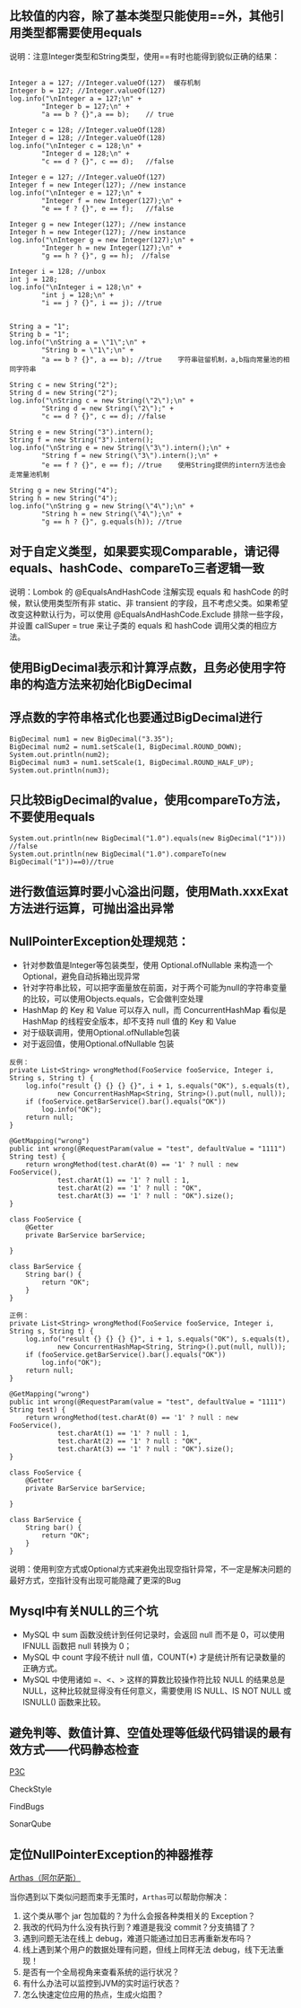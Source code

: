 ## 比较值的内容，除了基本类型只能使用==外，其他引用类型都需要使用equals

说明：注意Integer类型和String类型，使用==有时也能得到貌似正确的结果：

```

Integer a = 127; //Integer.valueOf(127)  缓存机制
Integer b = 127; //Integer.valueOf(127)
log.info("\nInteger a = 127;\n" +
        "Integer b = 127;\n" +
        "a == b ? {}",a == b);    // true   

Integer c = 128; //Integer.valueOf(128)
Integer d = 128; //Integer.valueOf(128)
log.info("\nInteger c = 128;\n" +
        "Integer d = 128;\n" +
        "c == d ? {}", c == d);   //false

Integer e = 127; //Integer.valueOf(127)
Integer f = new Integer(127); //new instance
log.info("\nInteger e = 127;\n" +
        "Integer f = new Integer(127);\n" +
        "e == f ? {}", e == f);   //false

Integer g = new Integer(127); //new instance
Integer h = new Integer(127); //new instance
log.info("\nInteger g = new Integer(127);\n" +
        "Integer h = new Integer(127);\n" +
        "g == h ? {}", g == h);  //false

Integer i = 128; //unbox
int j = 128;
log.info("\nInteger i = 128;\n" +
        "int j = 128;\n" +
        "i == j ? {}", i == j); //true
```

```

String a = "1";
String b = "1";
log.info("\nString a = \"1\";\n" +
        "String b = \"1\";\n" +
        "a == b ? {}", a == b); //true    字符串驻留机制，a,b指向常量池的相同字符串

String c = new String("2");
String d = new String("2");
log.info("\nString c = new String(\"2\");\n" +
        "String d = new String(\"2\");" +
        "c == d ? {}", c == d); //false

String e = new String("3").intern();
String f = new String("3").intern();
log.info("\nString e = new String(\"3\").intern();\n" +
        "String f = new String(\"3\").intern();\n" +
        "e == f ? {}", e == f); //true    使用String提供的intern方法也会走常量池机制

String g = new String("4");
String h = new String("4");
log.info("\nString g = new String(\"4\");\n" +
        "String h = new String(\"4\");\n" +
        "g == h ? {}", g.equals(h)); //true
```



## 对于自定义类型，如果要实现Comparable，请记得equals、hashCode、compareTo三者逻辑一致

说明：Lombok 的 @EqualsAndHashCode 注解实现 equals 和 hashCode 的时候，默认使用类型所有非 static、非 transient 的字段，且不考虑父类。如果希望改变这种默认行为，可以使用 @EqualsAndHashCode.Exclude 排除一些字段，并设置 callSuper = true 来让子类的 equals 和 hashCode 调用父类的相应方法。



## 使用BigDecimal表示和计算浮点数，且务必使用字符串的构造方法来初始化BigDecimal



## 浮点数的字符串格式化也要通过BigDecimal进行

```
BigDecimal num1 = new BigDecimal("3.35");
BigDecimal num2 = num1.setScale(1, BigDecimal.ROUND_DOWN);
System.out.println(num2);
BigDecimal num3 = num1.setScale(1, BigDecimal.ROUND_HALF_UP);
System.out.println(num3);
```



## 只比较BigDecimal的value，使用compareTo方法，不要使用equals

```
System.out.println(new BigDecimal("1.0").equals(new BigDecimal("1"))) //false
System.out.println(new BigDecimal("1.0").compareTo(new BigDecimal("1"))==0)//true
```



## 进行数值运算时要小心溢出问题，使用Math.xxxExat方法进行运算，可抛出溢出异常



## NullPointerException处理规范：

- 针对参数值是Integer等包装类型，使用 Optional.ofNullable 来构造一个 Optional，避免自动拆箱出现异常
- 针对字符串比较，可以把字面量放在前面，对于两个可能为null的字符串变量的比较，可以使用Objects.equals，它会做判空处理
- HashMap 的 Key 和 Value 可以存入 null，而 ConcurrentHashMap 看似是 HashMap 的线程安全版本，却不支持 null 值的 Key 和 Value
- 对于级联调用，使用Optional.ofNullable包装
- 对于返回值，使用Optional.ofNullable 包装

```
反例：
private List<String> wrongMethod(FooService fooService, Integer i, String s, String t) {
    log.info("result {} {} {} {}", i + 1, s.equals("OK"), s.equals(t),
            new ConcurrentHashMap<String, String>().put(null, null));
    if (fooService.getBarService().bar().equals("OK"))
        log.info("OK");
    return null;
}

@GetMapping("wrong")
public int wrong(@RequestParam(value = "test", defaultValue = "1111") String test) {
    return wrongMethod(test.charAt(0) == '1' ? null : new FooService(),
            test.charAt(1) == '1' ? null : 1,
            test.charAt(2) == '1' ? null : "OK",
            test.charAt(3) == '1' ? null : "OK").size();
}

class FooService {
    @Getter
    private BarService barService;

}

class BarService {
    String bar() {
        return "OK";
    }
}
```

```
正例：
private List<String> wrongMethod(FooService fooService, Integer i, String s, String t) {
    log.info("result {} {} {} {}", i + 1, s.equals("OK"), s.equals(t),
            new ConcurrentHashMap<String, String>().put(null, null));
    if (fooService.getBarService().bar().equals("OK"))
        log.info("OK");
    return null;
}

@GetMapping("wrong")
public int wrong(@RequestParam(value = "test", defaultValue = "1111") String test) {
    return wrongMethod(test.charAt(0) == '1' ? null : new FooService(),
            test.charAt(1) == '1' ? null : 1,
            test.charAt(2) == '1' ? null : "OK",
            test.charAt(3) == '1' ? null : "OK").size();
}

class FooService {
    @Getter
    private BarService barService;

}

class BarService {
    String bar() {
        return "OK";
    }
}
```

说明：使用判空方式或Optional方式来避免出现空指针异常，不一定是解决问题的最好方式，空指针没有出现可能隐藏了更深的Bug



## Mysql中有关NULL的三个坑

- MySQL 中 sum 函数没统计到任何记录时，会返回 null 而不是 0，可以使用 IFNULL 函数把 null 转换为 0；
- MySQL 中 count 字段不统计 null 值，COUNT(*) 才是统计所有记录数量的正确方式。
- MySQL 中使用诸如 =、<、> 这样的算数比较操作符比较 NULL 的结果总是 NULL，这种比较就显得没有任何意义，需要使用 IS NULL、IS NOT NULL 或 ISNULL() 函数来比较。



## 避免判等、数值计算、空值处理等低级代码错误的最有效方式——代码静态检查

[P3C](https://github.com/alibaba/p3c)

CheckStyle

FindBugs

SonarQube



## 定位NullPointerException的神器推荐

[Arthas（阿尔萨斯）](https://arthas.aliyun.com/doc/)

当你遇到以下类似问题而束手无策时，`Arthas`可以帮助你解决：

1. 这个类从哪个 jar 包加载的？为什么会报各种类相关的 Exception？
2. 我改的代码为什么没有执行到？难道是我没 commit？分支搞错了？
3. 遇到问题无法在线上 debug，难道只能通过加日志再重新发布吗？
4. 线上遇到某个用户的数据处理有问题，但线上同样无法 debug，线下无法重现！
5. 是否有一个全局视角来查看系统的运行状况？
6. 有什么办法可以监控到JVM的实时运行状态？
7. 怎么快速定位应用的热点，生成火焰图？